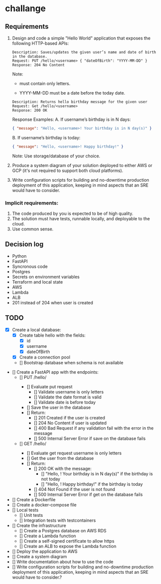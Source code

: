 # challange

## Requirements

1.  Design and code a simple "Hello World" application that exposes the following
    HTTP-based APIs:

    ```
    Description: Saves/updates the given user’s name and date of birth in the database.
    Request: PUT /hello/<username> { "dateOfBirth": "YYYY-MM-DD" }
    Response: 204 No Content
    ```

    Note:

    - <username> must contain only letters.

    - YYYY-MM-DD must be a date before the today date.

    ```
    Description: Returns hello birthday message for the given user
    Request: Get /hello/<username>
    Response: 200 OK
    ```

    Response Examples:
    A. If username’s birthday is in N days:

    ```json
    { "message": "Hello, <username>! Your birthday is in N day(s)" }
    ```

    B. If username’s birthday is today:

    ```json
    { "message": "Hello, <username>! Happy birthday!" }
    ```

    Note: Use storage/database of your choice.

2.  Produce a system diagram of your solution deployed to either AWS or GCP (it's not required to support both cloud platforms).

3.  Write configuration scripts for building and no-downtime production deployment of this application, keeping in mind aspects that an SRE would have to consider.

### Implicit requirements:

1. The code produced by you is expected to be of high quality.
2. The solution must have tests, runnable locally, and deployable to the cloud.
3. Use common sense.

## Decision log

- Python
- FastAPI
- Syncronous code
- Postgres
- Secrets on environment variables
- Terraform and local state
- AWS
- Lambda
- ALB
- 201 instead of 204 when user is created

## TODO

- [x] Create a local database:
  - [x] Create table hello with the fields:
    - [x] id
    - [x] username
    - [x] dateOfBirth
  - [x] Create a connection pool
  - [] Bootstrap database when schema is not available
- [] Create a FastAPI app with the endpoints:
  - [] PUT /hello/<username>
    - [] Evaluate put request
      - [] Validate username is only letters
      - [] Validate the date format is valid
      - [] Validate date is before today
    - [] Save the user in the database
    - [] Return:
      - [] 201 Created if the user is created
      - [] 204 No Content if user is updated
      - [] 400 Bad Request if any validation fail with the error in the message
      - [] 500 Internal Server Error if save on the database fails
  - [] GET /hello/<username>
    - [] Evaluate get request username is only letters
    - [] Get the user from the database
    - [] Return:
      - [] 200 OK with the message:
        - [] "Hello, <username>! Your birthday is in N day(s)" if the birthday is not today
        - [] "Hello, <username>! Happy birthday!" if the birthday is today
      - [] 404 Not Found if the user is not found
      - [] 500 Internal Server Error if get on the database fails
- [] Create a Dockerfile
- [] Create a docker-compose file
- [] Local tests
  - [] Unit tests
  - [] Integration tests with testcontainers
- [] Create the infrastructure
  - [] Create a Postgres database on AWS RDS
  - [] Create a Lambda function
  - [] Create a self-signed certificate to allow https
  - [] Create an ALB to expose the Lambda function
- [] Deploy the application to AWS
- [] Create a system diagram
- [] Write documentation about how to use the code
- [] Write configuration scripts for building and no-downtime production deployment of this application, keeping in mind aspects that an SRE would have to consider.?

